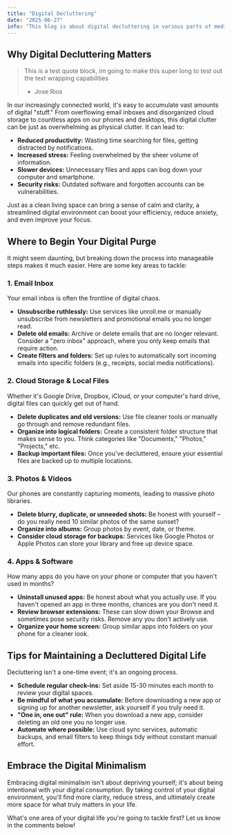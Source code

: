 ```yaml
---
title: "Digital Decluttering"
date: "2025-06-27"
info: "This blog is about digital decluttering in various parts of media people own"
---
```


## Why Digital Decluttering Matters
> This is a test quote block, im going to make this super long to test out the text wrapping capabilities
> - Jose Rios

In our increasingly connected world, it's easy to accumulate vast amounts of digital "stuff." From overflowing email inboxes and disorganized cloud storage to countless apps on our phones and desktops, this digital clutter can be just as overwhelming as physical clutter. It can lead to:

* **Reduced productivity:** Wasting time searching for files, getting distracted by notifications.
* **Increased stress:** Feeling overwhelmed by the sheer volume of information.
* **Slower devices:** Unnecessary files and apps can bog down your computer and smartphone.
* **Security risks:** Outdated software and forgotten accounts can be vulnerabilities.

Just as a clean living space can bring a sense of calm and clarity, a streamlined digital environment can boost your efficiency, reduce anxiety, and even improve your focus.

## Where to Begin Your Digital Purge

It might seem daunting, but breaking down the process into manageable steps makes it much easier. Here are some key areas to tackle:

### 1. Email Inbox

Your email inbox is often the frontline of digital chaos.

* **Unsubscribe ruthlessly:** Use services like unroll.me or manually unsubscribe from newsletters and promotional emails you no longer read.
* **Delete old emails:** Archive or delete emails that are no longer relevant. Consider a "zero inbox" approach, where you only keep emails that require action.
* **Create filters and folders:** Set up rules to automatically sort incoming emails into specific folders (e.g., receipts, social media notifications).

### 2. Cloud Storage & Local Files

Whether it's Google Drive, Dropbox, iCloud, or your computer's hard drive, digital files can quickly get out of hand.

* **Delete duplicates and old versions:** Use file cleaner tools or manually go through and remove redundant files.
* **Organize into logical folders:** Create a consistent folder structure that makes sense to you. Think categories like "Documents," "Photos," "Projects," etc.
* **Backup important files:** Once you've decluttered, ensure your essential files are backed up to multiple locations.

### 3. Photos & Videos

Our phones are constantly capturing moments, leading to massive photo libraries.

* **Delete blurry, duplicate, or unneeded shots:** Be honest with yourself – do you really need 10 similar photos of the same sunset?
* **Organize into albums:** Group photos by event, date, or theme.
* **Consider cloud storage for backups:** Services like Google Photos or Apple Photos can store your library and free up device space.

### 4. Apps & Software

How many apps do you have on your phone or computer that you haven't used in months?

* **Uninstall unused apps:** Be honest about what you actually use. If you haven't opened an app in three months, chances are you don't need it.
* **Review browser extensions:** These can slow down your Browse and sometimes pose security risks. Remove any you don't actively use.
* **Organize your home screen:** Group similar apps into folders on your phone for a cleaner look.

## Tips for Maintaining a Decluttered Digital Life

Decluttering isn't a one-time event; it's an ongoing process.

* **Schedule regular check-ins:** Set aside 15-30 minutes each month to review your digital spaces.
* **Be mindful of what you accumulate:** Before downloading a new app or signing up for another newsletter, ask yourself if you truly need it.
* **"One in, one out" rule:** When you download a new app, consider deleting an old one you no longer use.
* **Automate where possible:** Use cloud sync services, automatic backups, and email filters to keep things tidy without constant manual effort.

## Embrace the Digital Minimalism

Embracing digital minimalism isn't about depriving yourself; it's about being intentional with your digital consumption. By taking control of your digital environment, you'll find more clarity, reduce stress, and ultimately create more space for what truly matters in your life.

What's one area of your digital life you're going to tackle first? Let us know in the comments below!